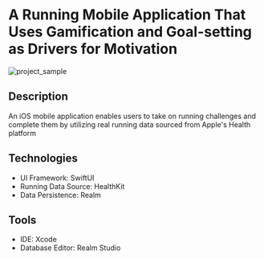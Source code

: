 # A Running Mobile Application That Uses Gamification and Goal-setting as Drivers for Motivation


![project_sample](https://github.com/Birkbeck/msc-project-source-code-files-22-23-yumangnicol/assets/114883697/272bdf97-f7f3-47df-9e2a-86ad84e35412)  


## Description
An iOS mobile application enables users to take on running challenges and complete them by utilizing real running data sourced from Apple's Health platform

## Technologies
- UI Framework: SwiftUI
- Running Data Source: HealthKit
- Data Persistence: Realm

## Tools
- IDE: Xcode
- Database Editor: Realm Studio
